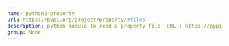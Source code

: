 ```yaml
---
name: python2-property
url: https://pypi.org/project/property/#files
description: python module to read a property file. URL : https://pypi.org/project/property/#files Groups : None
group: None
---
```

